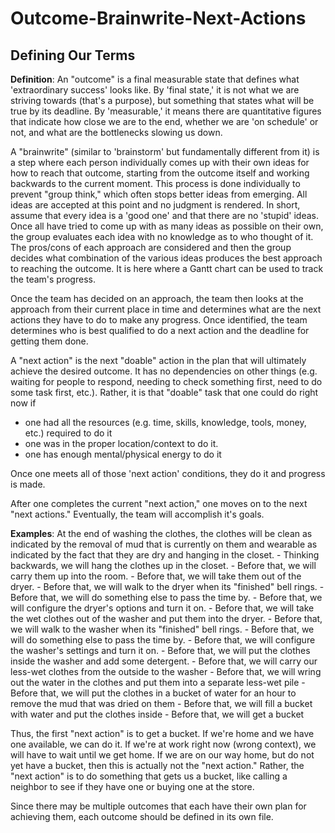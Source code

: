 # Outcome-Brainwrite-Next-Actions

## Defining Our Terms

**Definition**:
An "outcome" is a final measurable state that defines what 'extraordinary success' looks like. By 'final state,' it is not what we are striving towards (that's a purpose), but something that states what will be true by its deadline. By 'measurable,' it means there are quantitative figures that indicate how close we are to the end, whether we are 'on schedule' or not, and what are the bottlenecks slowing us down.

A "brainwrite" (similar to 'brainstorm' but fundamentally different from it) is a step where each person individually comes up with their own ideas for how to reach that outcome, starting from the outcome itself and working backwards to the current moment. This process is done individually to prevent "group think," which often stops better ideas from emerging.
All ideas are accepted at this point and no judgment is rendered. In short, assume that every idea is a 'good one' and that there are no 'stupid' ideas.
Once all have tried to come up with as many ideas as possible on their own, the group evaluates each idea with no knowledge as to who thought of it. The pros/cons of each approach are considered and then the group decides what combination of the various ideas produces the best approach to reaching the outcome. It is here where a Gantt chart can be used to track the team's progress.

Once the team has decided on an approach, the team then looks at the approach from their current place in time and determines what are the next actions they have to do to make any progress. Once identified, the team determines who is best qualified to do a next action and the deadline for getting them done.

A "next action" is the next "doable" action in the plan that will ultimately achieve the desired outcome. It has no dependencies on other things (e.g. waiting for people to respond, needing to check something first, need to do some task first, etc.). Rather, it is that "doable" task that one could do right now if
- one had all the resources (e.g. time, skills, knowledge, tools, money, etc.) required to do it
- one was in the proper location/context to do it.
- one has enough mental/physical energy to do it

Once one meets all of those 'next action' conditions, they do it and progress is made.

After one completes the current "next action," one moves on to the next "next actions." Eventually, the team will accomplish it's goals.

**Examples**:
At the end of washing the clothes, the clothes will be clean as indicated by the removal of mud that is currently on them and wearable as indicated by the fact that they are dry and hanging in the closet.
    - Thinking backwards, we will hang the clothes up in the closet.
    - Before that, we will carry them up into the room.
    - Before that, we will take them out of the dryer.
    - Before that, we will walk to the dryer when its "finished" bell rings.
    - Before that, we will do something else to pass the time by.
    - Before that, we will configure the dryer's options and turn it on.
    - Before that, we will take the wet clothes out of the washer and put them into the dryer.
    - Before that, we will walk to the washer when its "finished" bell rings.
    - Before that, we will do something else to pass the time by.
    - Before that, we will configure the washer's settings and turn it on.
    - Before that, we will put the clothes inside the washer and add some detergent.
    - Before that, we will carry our less-wet clothes from the outside to the washer
    - Before that, we will wring out the water in the clothes and put them into a separate less-wet pile
    - Before that, we will put the clothes in a bucket of water for an hour to remove the mud that was dried on them
    - Before that, we will fill a bucket with water and put the clothes inside
    - Before that, we will get a bucket

Thus, the first "next action" is to get a bucket. If we're home and we have one available, we can do it. If we're at work right now (wrong context), we will have to wait until we get home. If we are on our way home, but do not yet have a bucket, then this is actually not the "next action." Rather, the "next action" is to do something that gets us a bucket, like calling a neighbor to see if they have one or buying one at the store.


Since there may be multiple outcomes that each have their own plan for achieving them, each outcome should be defined in its own file.

